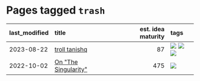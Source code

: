 # Pages tagged `trash`

|last_modified|title|est. idea maturity|tags
|:---|:---|---:|:---|
|2023-08-22|[troll tanishq](../troll_tanishq.md)|87|[![](https://img.shields.io/badge/tag-completed-3f3dc3)](../tags/completed.md) [![](https://img.shields.io/badge/tag-eleuther-ca3dce)](../tags/eleuther.md) [![](https://img.shields.io/badge/tag-trash-d9f12f)](../tags/trash.md)|
|2022-10-02|[On "The Singularity"](../alternative-perspective-on-the-singularity.md)|475|[![](https://img.shields.io/badge/tag-trash-d9f12f)](../tags/trash.md)|